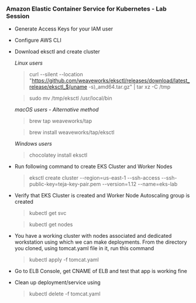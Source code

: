 ### Amazon Elastic Container Service for Kubernetes - Lab Session

* Generate Access Keys for your IAM user 

* Configure AWS CLI 

* Download eksctl and create cluster 

    *Linux users* 

    > curl --silent --location "https://github.com/weaveworks/eksctl/releases/download/latest_release/eksctl_$(uname -s)_amd64.tar.gz" | tar xz -C /tmp

    > sudo mv /tmp/eksctl /usr/local/bin
    
    *macOS users - Alternative method*

    > brew tap weaveworks/tap

    > brew install weaveworks/tap/eksctl

    *Windows users*

    > chocolatey install eksctl

* Run following command to create EKS Cluster and Worker Nodes 

    > eksctl create cluster --region=us-east-1 --ssh-access --ssh-public-key=teja-key-pair.pem --version=1.12 --name=eks-lab

* Verify that EKS Cluster is created and Worker Node Autoscaling group is created 

    > kubectl get svc 

    > kubectl get nodes

* You have a working cluster with nodes associated and dedicated workstation using which we can make deployments. From the directory you cloned, using tomcat.yaml file in it, run this command 

    > kubectl apply -f tomcat.yaml

* Go to ELB Console, get CNAME of ELB and test that app is working fine

* Clean up deployment/service using 

    > kubectl delete -f tomcat.yaml 
